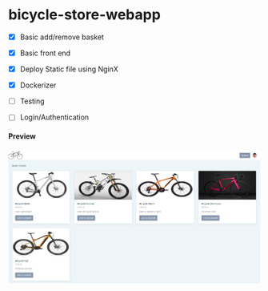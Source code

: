 # bicycle-store-webapp

 - [x] Basic add/remove basket
 - [x] Basic front end
 - [x] Deploy Static file using NginX
 - [x] Dockerizer
 - [ ] Testing
 - [ ] Login/Authentication
 
 
#### Preview

![](demo.png) 